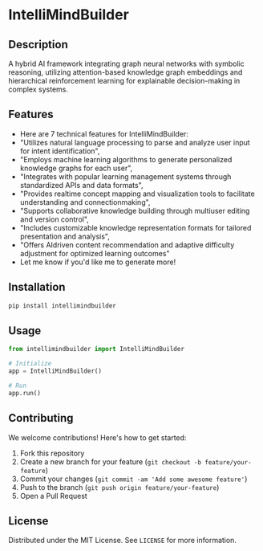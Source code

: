 # IntelliMindBuilder

## Description

A hybrid AI framework integrating graph neural networks with symbolic reasoning, utilizing attention-based knowledge graph embeddings and hierarchical reinforcement learning for explainable decision-making in complex systems.

## Features

- Here are 7 technical features for IntelliMindBuilder:
- "Utilizes natural language processing to parse and analyze user input for intent identification",
- "Employs machine learning algorithms to generate personalized knowledge graphs for each user",
- "Integrates with popular learning management systems through standardized APIs and data formats",
- "Provides realtime concept mapping and visualization tools to facilitate understanding and connectionmaking",
- "Supports collaborative knowledge building through multiuser editing and version control",
- "Includes customizable knowledge representation formats for tailored presentation and analysis",
- "Offers AIdriven content recommendation and adaptive difficulty adjustment for optimized learning outcomes"
- Let me know if you'd like me to generate more!
## Installation

```bash
pip install intellimindbuilder
```

## Usage

```python
from intellimindbuilder import IntelliMindBuilder

# Initialize
app = IntelliMindBuilder()

# Run
app.run()
```

## Contributing

We welcome contributions! Here's how to get started:

1. Fork this repository
2. Create a new branch for your feature (`git checkout -b feature/your-feature`)
3. Commit your changes (`git commit -am 'Add some awesome feature'`)
4. Push to the branch (`git push origin feature/your-feature`)
5. Open a Pull Request

## License

Distributed under the MIT License. See `LICENSE` for more information.
